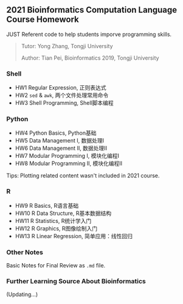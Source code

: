 ## 2021 Bioinformatics Computation Language Course Homework

JUST Referent code to help students imporve programming skills.

> Tutor: Yong Zhang, Tongji University
>
> Author: Tian Pei, Bioinformatics 2019, Tongji University

### Shell

- HW1 Regular Expression, 正则表达式
- HW2 `sed` & `awk`, 两个文件处理常用命令
- HW3 Shell Programming, Shell脚本编程

### Python

- HW4 Python Basics, Python基础
- HW5 Data Management I, 数据处理I
- HW6 Data Management II, 数据处理II
- HW7 Modular Programming I, 模块化编程I
- HW8 Modular Programming II, 模块化编程II

Tips: Plotting related content wasn't included in 2021 course. 


### R 

- HW9 R Basics, R语言基础
- HW10 R Data Structure, R基本数据结构
- HW11 R Statistics, R统计学入门
- HW12 R Graphics, R图像绘制入门
- HW13 R Linear Regression, 简单应用：线性回归

### Other Notes

Basic Notes for Final Review as `.md` file.


### Further Learning Source About Bioinformatics

(Updating...)


